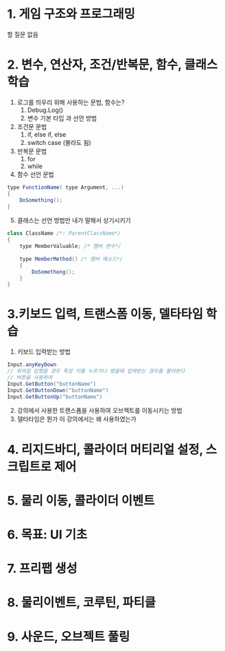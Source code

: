 # 1. 게임 구조와 프로그래밍
할 질문 없음
# 2. 변수, 연산자, 조건/반복문, 함수, 클래스 학습
1. 로그를 띄우리 위해 사용하는 문법, 함수는?
	1. Debug.Log()
	1. 변수 기본 타입 과 선언 방법
2. 조건문 문법
	1. if, else if, else
	2. switch case (몰라도 됨)
3. 반복문 문법
	1. for
	2. while
4. 함수 선언 문법
```c#
type FunctionName( type Argument, ...)
{
	DoSomething();
}
```
5. 클래스는 선언 방법만 내가 말해서 상기시키기
```c#
class ClassName /*: ParentClassName*/
{
	type MemberValuable; /* 멤버 변수*/
	
	type MemberMethod() /* 멤버 메소드*/
	{
		DoSomethong();
	}
}
```

# 3.키보드 입력, 트랜스폼 이동, 델타타임 학습
1. 키보드 입력받는 방법
```c#
Input.anyKeyDown 
// 위의걸 답했을 경우 특정 키를 누르거나 뗐을때 입력받는 경우를 물어본다
// 버튼을 사용하여 
Input.GetButton("buttonName")
Input.GetButtonDown("buttonName")
Input.GetButtonUp("buttonName")
```
2. 강의에서 사용한 트랜스폼을 사용하여 오브젝트를 이동시키는 방법
3. 델타타임은 뭔가 이 강의에서는 왜 사용하였는가

# 4. 리지드바디, 콜라이더 머티리얼 설정, 스크립트로 제어
# 5. 물리 이동, 콜라이더 이벤트
# 6. 목표: UI 기초
# 7. 프리팹 생성
# 8. 물리이벤트, 코루틴, 파티클
# 9. 사운드, 오브젝트 풀링

